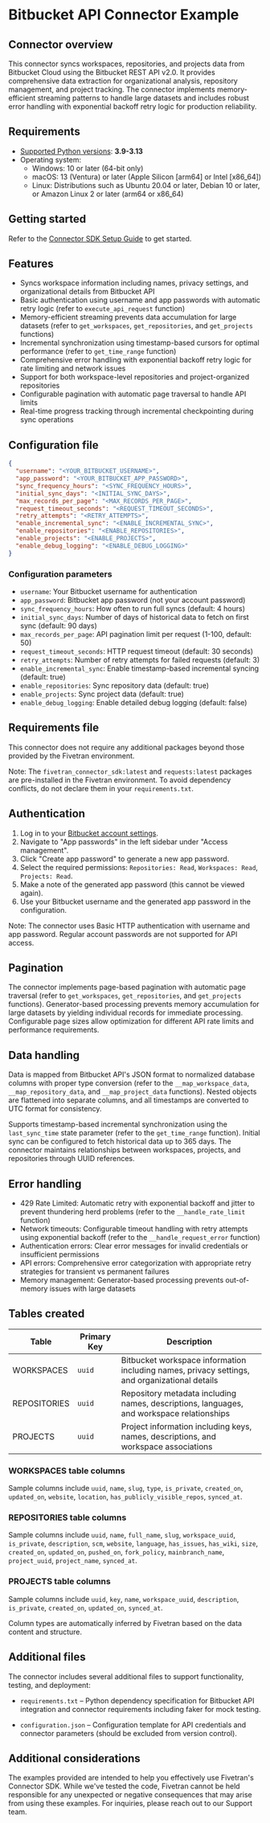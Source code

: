 # Bitbucket API Connector Example

## Connector overview
This connector syncs workspaces, repositories, and projects data from Bitbucket Cloud using the Bitbucket REST API v2.0. It provides comprehensive data extraction for organizational analysis, repository management, and project tracking. The connector implements memory-efficient streaming patterns to handle large datasets and includes robust error handling with exponential backoff retry logic for production reliability.

## Requirements
- [Supported Python versions](https://github.com/fivetran/fivetran_connector_sdk/blob/main/README.md#requirements): **3.9-3.13**
- Operating system:
  - Windows: 10 or later (64-bit only)
  - macOS: 13 (Ventura) or later (Apple Silicon [arm64] or Intel [x86_64])
  - Linux: Distributions such as Ubuntu 20.04 or later, Debian 10 or later, or Amazon Linux 2 or later (arm64 or x86_64)

## Getting started
Refer to the [Connector SDK Setup Guide](https://fivetran.com/docs/connectors/connector-sdk/setup-guide) to get started.

## Features
- Syncs workspace information including names, privacy settings, and organizational details from Bitbucket API
- Basic authentication using username and app passwords with automatic retry logic (refer to `execute_api_request` function)
- Memory-efficient streaming prevents data accumulation for large datasets (refer to `get_workspaces`, `get_repositories`, and `get_projects` functions)
- Incremental synchronization using timestamp-based cursors for optimal performance (refer to `get_time_range` function)
- Comprehensive error handling with exponential backoff retry logic for rate limiting and network issues
- Support for both workspace-level repositories and project-organized repositories
- Configurable pagination with automatic page traversal to handle API limits
- Real-time progress tracking through incremental checkpointing during sync operations

## Configuration file
```json
{
  "username": "<YOUR_BITBUCKET_USERNAME>",
  "app_password": "<YOUR_BITBUCKET_APP_PASSWORD>",
  "sync_frequency_hours": "<SYNC_FREQUENCY_HOURS>",
  "initial_sync_days": "<INITIAL_SYNC_DAYS>",
  "max_records_per_page": "<MAX_RECORDS_PER_PAGE>",
  "request_timeout_seconds": "<REQUEST_TIMEOUT_SECONDS>",
  "retry_attempts": "<RETRY_ATTEMPTS>",
  "enable_incremental_sync": "<ENABLE_INCREMENTAL_SYNC>",
  "enable_repositories": "<ENABLE_REPOSITORIES>",
  "enable_projects": "<ENABLE_PROJECTS>",
  "enable_debug_logging": "<ENABLE_DEBUG_LOGGING>"
}
```

### Configuration parameters
- `username`: Your Bitbucket username for authentication
- `app_password`: Bitbucket app password (not your account password)
- `sync_frequency_hours`: How often to run full syncs (default: 4 hours)
- `initial_sync_days`: Number of days of historical data to fetch on first sync (default: 90 days)
- `max_records_per_page`: API pagination limit per request (1-100, default: 50)
- `request_timeout_seconds`: HTTP request timeout (default: 30 seconds)
- `retry_attempts`: Number of retry attempts for failed requests (default: 3)
- `enable_incremental_sync`: Enable timestamp-based incremental syncing (default: true)
- `enable_repositories`: Sync repository data (default: true)
- `enable_projects`: Sync project data (default: true)
- `enable_debug_logging`: Enable detailed debug logging (default: false)

## Requirements file
This connector does not require any additional packages beyond those provided by the Fivetran environment.

Note: The `fivetran_connector_sdk:latest` and `requests:latest` packages are pre-installed in the Fivetran environment. To avoid dependency conflicts, do not declare them in your `requirements.txt`.

## Authentication
1. Log in to your [Bitbucket account settings](https://bitbucket.org/account/settings/).
2. Navigate to "App passwords" in the left sidebar under "Access management".
3. Click "Create app password" to generate a new app password.
4. Select the required permissions: `Repositories: Read`, `Workspaces: Read`, `Projects: Read`.
5. Make a note of the generated app password (this cannot be viewed again).
6. Use your Bitbucket username and the generated app password in the configuration.

Note: The connector uses Basic HTTP authentication with username and app password. Regular account passwords are not supported for API access.

## Pagination
The connector implements page-based pagination with automatic page traversal (refer to `get_workspaces`, `get_repositories`, and `get_projects` functions). Generator-based processing prevents memory accumulation for large datasets by yielding individual records for immediate processing. Configurable page sizes allow optimization for different API rate limits and performance requirements.

## Data handling
Data is mapped from Bitbucket API's JSON format to normalized database columns with proper type conversion (refer to the `__map_workspace_data`, `__map_repository_data`, and `__map_project_data` functions). Nested objects are flattened into separate columns, and all timestamps are converted to UTC format for consistency.

Supports timestamp-based incremental synchronization using the `last_sync_time` state parameter (refer to the `get_time_range` function). Initial sync can be configured to fetch historical data up to 365 days. The connector maintains relationships between workspaces, projects, and repositories through UUID references.

## Error handling
- 429 Rate Limited: Automatic retry with exponential backoff and jitter to prevent thundering herd problems (refer to the `__handle_rate_limit` function)
- Network timeouts: Configurable timeout handling with retry attempts using exponential backoff (refer to the `__handle_request_error` function)
- Authentication errors: Clear error messages for invalid credentials or insufficient permissions
- API errors: Comprehensive error categorization with appropriate retry strategies for transient vs permanent failures
- Memory management: Generator-based processing prevents out-of-memory issues with large datasets

## Tables created
| Table | Primary Key | Description |
|-------|-------------|-------------|
| WORKSPACES | `uuid` | Bitbucket workspace information including names, privacy settings, and organizational details |
| REPOSITORIES | `uuid` | Repository metadata including names, descriptions, languages, and workspace relationships |
| PROJECTS | `uuid` | Project information including keys, names, descriptions, and workspace associations |

### WORKSPACES table columns
Sample columns include `uuid`, `name`, `slug`, `type`, `is_private`, `created_on`, `updated_on`, `website`, `location`, `has_publicly_visible_repos`, `synced_at`.

### REPOSITORIES table columns
Sample columns include `uuid`, `name`, `full_name`, `slug`, `workspace_uuid`, `is_private`, `description`, `scm`, `website`, `language`, `has_issues`, `has_wiki`, `size`, `created_on`, `updated_on`, `pushed_on`, `fork_policy`, `mainbranch_name`, `project_uuid`, `project_name`, `synced_at`.

### PROJECTS table columns
Sample columns include `uuid`, `key`, `name`, `workspace_uuid`, `description`, `is_private`, `created_on`, `updated_on`, `synced_at`.

Column types are automatically inferred by Fivetran based on the data content and structure.

## Additional files

The connector includes several additional files to support functionality, testing, and deployment:

- `requirements.txt` – Python dependency specification for Bitbucket API integration and connector requirements including faker for mock testing.

- `configuration.json` – Configuration template for API credentials and connector parameters (should be excluded from version control).


## Additional considerations
The examples provided are intended to help you effectively use Fivetran's Connector SDK. While we've tested the code, Fivetran cannot be held responsible for any unexpected or negative consequences that may arise from using these examples. For inquiries, please reach out to our Support team.
